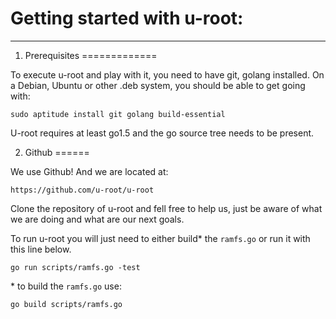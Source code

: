 #  Getting started with u-root:
---

1. Prerequisites
=============

To execute u-root and play with it, you need to have git, golang installed. 
On a Debian, Ubuntu or other .deb system, you should be able to get going with:

	sudo aptitude install git golang build-essential

U-root requires at least go1.5 and the go source tree needs to be present.


2. Github
======

We use Github! And we are located at:

	https://github.com/u-root/u-root

Clone the repository of u-root and fell free to help us, just be aware of what we are doing and what are our next goals.

To run u-root you will just need to either build* the `ramfs.go` or run it with this line below.
 
	go run scripts/ramfs.go -test



\* to build the `ramfs.go` use:

	go build scripts/ramfs.go




	
